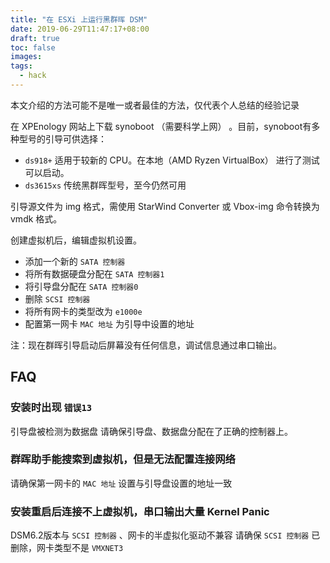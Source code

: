 ```yaml
---
title: "在 ESXi 上运行黑群晖 DSM"
date: 2019-06-29T11:47:17+08:00
draft: true
toc: false
images:
tags: 
  - hack
---
```


本文介绍的方法可能不是唯一或者最佳的方法，仅代表个人总结的经验记录

在 XPEnology 网站上下载 synoboot （需要科学上网） 。目前，synoboot有多种型号的引导可供选择：

- `ds918+` 适用于较新的 CPU。在本地（AMD Ryzen VirtualBox） 进行了测试可以启动。
- `ds3615xs` 传统黑群晖型号，至今仍然可用

引导源文件为 img 格式，需使用 StarWind Converter 或 Vbox-img 命令转换为 vmdk 格式。

创建虚拟机后，编辑虚拟机设置。

- 添加一个新的 `SATA 控制器`
- 将所有数据硬盘分配在 `SATA 控制器1`
- 将引导盘分配在 `SATA 控制器0`
- 删除 `SCSI 控制器`
- 将所有网卡的类型改为 `e1000e`
- 配置第一网卡 `MAC 地址` 为引导中设置的地址

注：现在群晖引导启动后屏幕没有任何信息，调试信息通过串口输出。

## FAQ
### 安装时出现 `错误13`
引导盘被检测为数据盘
请确保引导盘、数据盘分配在了正确的控制器上。

### 群晖助手能搜索到虚拟机，但是无法配置连接网络
请确保第一网卡的 `MAC 地址` 设置与引导盘设置的地址一致

### 安装重启后连接不上虚拟机，串口输出大量 Kernel Panic
DSM6.2版本与 `SCSI 控制器` 、网卡的半虚拟化驱动不兼容
请确保 `SCSI 控制器` 已删除，网卡类型不是 `VMXNET3`